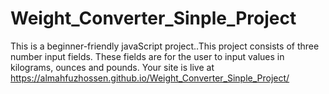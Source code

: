 # Weight_Converter_Sinple_Project
This is a beginner-friendly javaScript project..This project consists of three number input fields. These fields are for the user to input values in kilograms, ounces and pounds.
Your site is live at https://almahfuzhossen.github.io/Weight_Converter_Sinple_Project/
